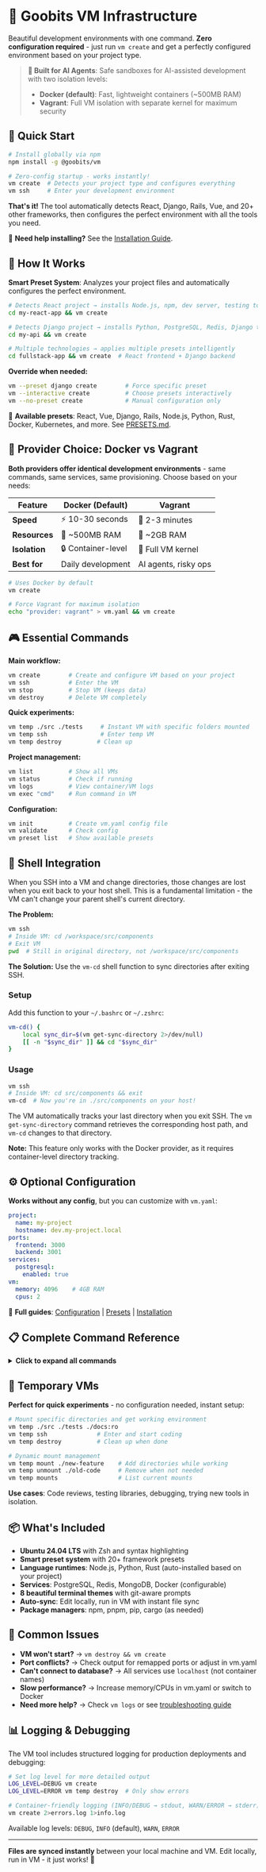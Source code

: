 # 🚀 Goobits VM Infrastructure

Beautiful development environments with one command. **Zero configuration required** - just run `vm create` and get a perfectly configured environment based on your project type.

> **🔐 Built for AI Agents**: Safe sandboxes for AI-assisted development with two isolation levels:
> - **Docker (default)**: Fast, lightweight containers (~500MB RAM)
> - **Vagrant**: Full VM isolation with separate kernel for maximum security

## 🏃 Quick Start

```bash
# Install globally via npm
npm install -g @goobits/vm

# Zero-config startup - works instantly!
vm create  # Detects your project type and configures everything
vm ssh     # Enter your development environment
```

**That's it!** The tool automatically detects React, Django, Rails, Vue, and 20+ other frameworks, then configures the perfect environment with all the tools you need.

📖 **Need help installing?** See the [Installation Guide](INSTALLATION.md).

## 🎯 How It Works

**Smart Preset System**: Analyzes your project files and automatically configures the perfect environment.

```bash
# Detects React project → installs Node.js, npm, dev server, testing tools
cd my-react-app && vm create

# Detects Django project → installs Python, PostgreSQL, Redis, Django tools  
cd my-api && vm create

# Multiple technologies → applies multiple presets intelligently
cd fullstack-app && vm create  # React frontend + Django backend
```

**Override when needed:**
```bash
vm --preset django create        # Force specific preset
vm --interactive create          # Choose presets interactively
vm --no-preset create            # Manual configuration only
```

📖 **Available presets**: React, Vue, Django, Rails, Node.js, Python, Rust, Docker, Kubernetes, and more. See [PRESETS.md](PRESETS.md).

## 🧪 Provider Choice: Docker vs Vagrant

**Both providers offer identical development environments** - same commands, same services, same provisioning. Choose based on your needs:

| Feature | Docker (Default) | Vagrant |
|---------|------------------|----------|
| **Speed** | ⚡ 10-30 seconds | 🐌 2-3 minutes |
| **Resources** | 💾 ~500MB RAM | 💾 ~2GB RAM |
| **Isolation** | 🔒 Container-level | 🔐 Full VM kernel |
| **Best for** | Daily development | AI agents, risky ops |

```bash
# Uses Docker by default
vm create

# Force Vagrant for maximum isolation  
echo "provider: vagrant" > vm.yaml && vm create
```

## 🎮 Essential Commands

**Main workflow:**
```bash
vm create        # Create and configure VM based on your project
vm ssh           # Enter the VM  
vm stop          # Stop VM (keeps data)
vm destroy       # Delete VM completely
```

**Quick experiments:**
```bash
vm temp ./src ./tests     # Instant VM with specific folders mounted
vm temp ssh               # Enter temp VM
vm temp destroy          # Clean up
```

**Project management:**
```bash
vm list          # Show all VMs
vm status        # Check if running
vm logs          # View container/VM logs
vm exec "cmd"    # Run command in VM
```

**Configuration:**
```bash
vm init          # Create vm.yaml config file
vm validate      # Check config
vm preset list   # Show available presets
```

## 🔄 Shell Integration

When you SSH into a VM and change directories, those changes are lost when you exit back to your host shell. This is a fundamental limitation - the VM can't change your parent shell's current directory.

**The Problem:**
```bash
vm ssh
# Inside VM: cd /workspace/src/components  
# Exit VM
pwd  # Still in original directory, not /workspace/src/components
```

**The Solution:** Use the `vm-cd` shell function to sync directories after exiting SSH.

### Setup

Add this function to your `~/.bashrc` or `~/.zshrc`:

```bash
vm-cd() {
    local sync_dir=$(vm get-sync-directory 2>/dev/null)
    [[ -n "$sync_dir" ]] && cd "$sync_dir"
}
```

### Usage

```bash
vm ssh
# Inside VM: cd src/components && exit
vm-cd  # Now you're in ./src/components on your host!
```

The VM automatically tracks your last directory when you exit SSH. The `vm get-sync-directory` command retrieves the corresponding host path, and `vm-cd` changes to that directory.

**Note:** This feature only works with the Docker provider, as it requires container-level directory tracking.

## ⚙️ Optional Configuration

**Works without any config**, but you can customize with `vm.yaml`:

```yaml
project:
  name: my-project
  hostname: dev.my-project.local
ports:
  frontend: 3000
  backend: 3001
services:
  postgresql:
    enabled: true
vm:
  memory: 4096    # 4GB RAM
  cpus: 2
```

📖 **Full guides**: [Configuration](CONFIGURATION.md) | [Presets](PRESETS.md) | [Installation](INSTALLATION.md)

## 📋 Complete Command Reference

<details>
<summary><strong>Click to expand all commands</strong></summary>

### Main VM Lifecycle
```bash
vm create                    # Create new VM with full provisioning
vm start                     # Start existing VM without provisioning  
vm stop                      # Stop VM but keep data
vm restart                   # Restart VM without reprovisioning
vm ssh                       # Connect to VM
vm destroy                   # Delete VM completely
vm status                    # Check if running
vm kill                      # Force kill stuck processes
vm provision                 # Re-run provisioning
```

### Configuration & Setup
```bash
vm init                      # Initialize new vm.yaml config file
vm generate                  # Generate vm.yaml by composing services
vm migrate                   # Convert vm.json to vm.yaml with versioning
vm validate                  # Check config
vm list                      # List all VM instances
```

### Temporary VMs
```bash
vm temp <folders>            # Create ephemeral VM with directory mounts
vm temp ssh [-c cmd]         # SSH into temp VM or run command
vm temp status               # Show temp VM status and configuration  
vm temp destroy              # Destroy temp VM and clean up state
vm temp mount <path>         # Add mount to running temp VM
vm temp unmount <path>       # Remove mount from running temp VM
vm temp mounts               # List current mounts
vm temp list                 # List active temp VM instances
vm temp start                # Start stopped temp VM
vm temp stop                 # Stop temp VM (preserves state)
vm temp restart              # Restart temp VM
vm temp logs                 # View container logs
vm temp provision            # Re-run provisioning
vm tmp <folders>             # Alias for vm temp
```

### Presets & Project Detection
```bash
vm preset list               # List all available presets
vm preset show <name>        # Show detailed preset configuration
vm --preset <name> create    # Force specific preset
vm --interactive create      # Interactive preset selection
vm --no-preset create        # Disable preset detection
```

### Advanced Usage
```bash
vm logs                      # View service logs
vm exec <command>            # Execute command in VM
vm test                      # Run all tests
vm test --suite minimal     # Run specific test suite
vm test --suite services    # Test service configurations
vm test --list              # Show available test suites
vm --config prod.yaml create # Create with specific config
vm --config dev.yaml ssh     # Any command works with --config
```

</details>

## 🚀 Temporary VMs

**Perfect for quick experiments** - no configuration needed, instant setup:

```bash
# Mount specific directories and get working environment
vm temp ./src ./tests ./docs:ro
vm temp ssh              # Enter and start coding
vm temp destroy          # Clean up when done

# Dynamic mount management
vm temp mount ./new-feature    # Add directories while working  
vm temp unmount ./old-code     # Remove when not needed
vm temp mounts                 # List current mounts
```

**Use cases**: Code reviews, testing libraries, debugging, trying new tools in isolation.



## 📦 What's Included

- **Ubuntu 24.04 LTS** with Zsh and syntax highlighting
- **Smart preset system** with 20+ framework presets  
- **Language runtimes**: Node.js, Python, Rust (auto-installed based on your project)
- **Services**: PostgreSQL, Redis, MongoDB, Docker (configurable)
- **8 beautiful terminal themes** with git-aware prompts
- **Auto-sync**: Edit locally, run in VM with instant file sync
- **Package managers**: npm, pnpm, pip, cargo (as needed)

## 🚨 Common Issues

- **VM won't start?** → `vm destroy && vm create`
- **Port conflicts?** → Check output for remapped ports or adjust in vm.yaml  
- **Can't connect to database?** → All services use `localhost` (not container names)
- **Slow performance?** → Increase memory/CPUs in vm.yaml or switch to Docker
- **Need more help?** → Check `vm logs` or see [troubleshooting guide](INSTALLATION.md#troubleshooting)

## 📊 Logging & Debugging

The VM tool includes structured logging for production deployments and debugging:

```bash
# Set log level for more detailed output
LOG_LEVEL=DEBUG vm create
LOG_LEVEL=ERROR vm temp destroy  # Only show errors

# Container-friendly logging (INFO/DEBUG → stdout, WARN/ERROR → stderr)
vm create 2>errors.log 1>info.log
```

Available log levels: `DEBUG`, `INFO` (default), `WARN`, `ERROR`

---

**Files are synced instantly** between your local machine and VM. Edit locally, run in VM - it just works! 🎪